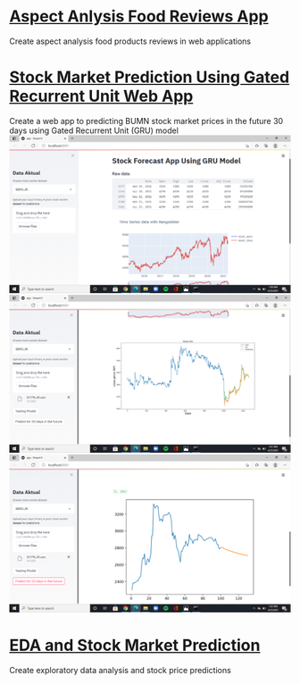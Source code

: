 # [**Aspect Anlysis Food Reviews App**](https://github.com/sandrafitrie/Absa)

Create aspect analysis food products reviews in web applications

# [**Stock Market Prediction Using Gated Recurrent Unit Web App**](https://github.com/sandrafitrie/MLWebApp)

Create a web app to predicting BUMN stock market prices in the future 30 days using Gated Recurrent Unit (GRU) model 
![](https://github.com/sandrafitrie/Portfolio/blob/main/images/Screenshot%20(36).png)
![](https://github.com/sandrafitrie/Portfolio/blob/main/images/Screenshot%20(37).png)
![](https://github.com/sandrafitrie/Portfolio/blob/main/images/Screenshot%20(38).png)

# [**EDA and Stock Market Prediction**](https://github.com/sandrafitrie/EDA)

Create exploratory data analysis and stock price predictions 

